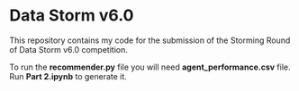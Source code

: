 # Data Storm v6.0

This repository contains my code for the submission of the Storming Round of Data Storm v6.0 competition. </br>

To run the <b>recommender.py</b> file you will need <b>agent_performance.csv</b> file. Run <b>Part 2.ipynb</b> to generate it.
